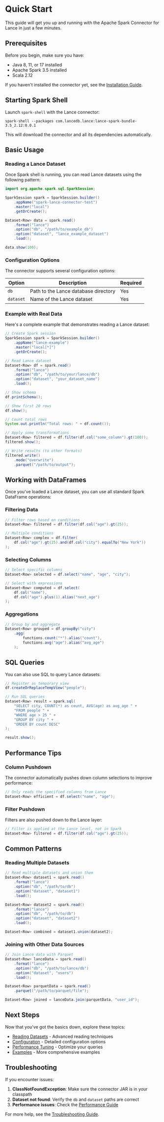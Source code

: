 # Quick Start

This guide will get you up and running with the Apache Spark Connector for Lance in just a few minutes.

## Prerequisites

Before you begin, make sure you have:

- Java 8, 11, or 17 installed
- Apache Spark 3.5 installed
- Scala 2.12

If you haven't installed the connector yet, see the [Installation Guide](installation.md).

## Starting Spark Shell

Launch `spark-shell` with the Lance connector:

```shell
spark-shell --packages com.lancedb.lance:lance-spark-bundle-3.5_2.12:0.0.1
```

This will download the connector and all its dependencies automatically.

## Basic Usage

### Reading a Lance Dataset

Once Spark shell is running, you can read Lance datasets using the following pattern:

```java
import org.apache.spark.sql.SparkSession;

SparkSession spark = SparkSession.builder()
    .appName("spark-lance-connector-test")
    .master("local")
    .getOrCreate();

Dataset<Row> data = spark.read()
    .format("lance")
    .option("db", "/path/to/example_db")
    .option("dataset", "lance_example_dataset")
    .load();

data.show(100);
```

### Configuration Options

The connector supports several configuration options:

| Option | Description | Required |
|--------|-------------|----------|
| `db` | Path to the Lance database directory | Yes |
| `dataset` | Name of the Lance dataset | Yes |

### Example with Real Data

Here's a complete example that demonstrates reading a Lance dataset:

```java
// Create Spark session
SparkSession spark = SparkSession.builder()
    .appName("lance-example")
    .master("local[*]")
    .getOrCreate();

// Read Lance dataset
Dataset<Row> df = spark.read()
    .format("lance")
    .option("db", "/path/to/your/lance/db")
    .option("dataset", "your_dataset_name")
    .load();

// Show schema
df.printSchema();

// Show first 20 rows
df.show();

// Count total rows
System.out.println("Total rows: " + df.count());

// Apply some transformations
Dataset<Row> filtered = df.filter(df.col("some_column").gt(100));
filtered.show();

// Write results (to other formats)
filtered.write()
    .mode("overwrite")
    .parquet("/path/to/output");
```

## Working with DataFrames

Once you've loaded a Lance dataset, you can use all standard Spark DataFrame operations:

### Filtering Data

```java
// Filter rows based on conditions
Dataset<Row> filtered = df.filter(df.col("age").gt(25));

// Multiple conditions
Dataset<Row> complex = df.filter(
    df.col("age").gt(25).and(df.col("city").equalTo("New York"))
);
```

### Selecting Columns

```java
// Select specific columns
Dataset<Row> selected = df.select("name", "age", "city");

// Select with expressions
Dataset<Row> computed = df.select(
    df.col("name"),
    df.col("age").plus(1).alias("next_age")
);
```

### Aggregations

```java
// Group by and aggregate
Dataset<Row> grouped = df.groupBy("city")
    .agg(
        functions.count("*").alias("count"),
        functions.avg("age").alias("avg_age")
    );
```

## SQL Queries

You can also use SQL to query Lance datasets:

```java
// Register as temporary view
df.createOrReplaceTempView("people");

// Run SQL queries
Dataset<Row> result = spark.sql(
    "SELECT city, COUNT(*) as count, AVG(age) as avg_age " +
    "FROM people " +
    "WHERE age > 25 " +
    "GROUP BY city " +
    "ORDER BY count DESC"
);

result.show();
```

## Performance Tips

### Column Pushdown

The connector automatically pushes down column selections to improve performance:

```java
// Only reads the specified columns from Lance
Dataset<Row> efficient = df.select("name", "age");
```

### Filter Pushdown

Filters are also pushed down to the Lance layer:

```java
// Filter is applied at the Lance level, not in Spark
Dataset<Row> filtered = df.filter(df.col("age").gt(25));
```

## Common Patterns

### Reading Multiple Datasets

```java
// Read multiple datasets and union them
Dataset<Row> dataset1 = spark.read()
    .format("lance")
    .option("db", "/path/to/db")
    .option("dataset", "dataset1")
    .load();

Dataset<Row> dataset2 = spark.read()
    .format("lance")
    .option("db", "/path/to/db")
    .option("dataset", "dataset2")
    .load();

Dataset<Row> combined = dataset1.union(dataset2);
```

### Joining with Other Data Sources

```java
// Join Lance data with Parquet
Dataset<Row> lanceData = spark.read()
    .format("lance")
    .option("db", "/path/to/lance/db")
    .option("dataset", "users")
    .load();

Dataset<Row> parquetData = spark.read()
    .parquet("/path/to/parquet/file");

Dataset<Row> joined = lanceData.join(parquetData, "user_id");
```

## Next Steps

Now that you've got the basics down, explore these topics:

- [Reading Datasets](../user-guide/reading-datasets.md) - Advanced reading techniques
- [Configuration](../user-guide/configuration.md) - Detailed configuration options
- [Performance Tuning](../user-guide/performance.md) - Optimize your queries
- [Examples](../user-guide/examples.md) - More comprehensive examples

## Troubleshooting

If you encounter issues:

1. **ClassNotFoundException**: Make sure the connector JAR is in your classpath
2. **Dataset not found**: Verify the `db` and `dataset` paths are correct
3. **Performance issues**: Check the [Performance Guide](../user-guide/performance.md)

For more help, see the [Troubleshooting Guide](../reference/troubleshooting.md). 
